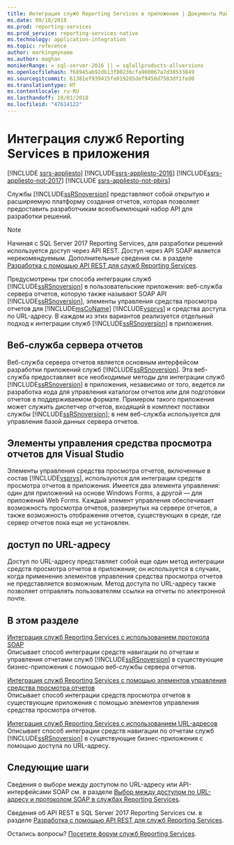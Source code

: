```yaml
---
title: Интеграция служб Reporting Services в приложения | Документы Майкрософт
ms.date: 09/18/2018
ms.prod: reporting-services
ms.prod_service: reporting-services-native
ms.technology: application-integration
ms.topic: reference
author: markingmyname
ms.author: maghan
monikerRange: = sql-server-2016 || = sqlallproducts-allversions
ms.openlocfilehash: f68945ab92db13f80236cfa900067a7d38533849
ms.sourcegitcommit: 61381ef939415fe019285def9450d7583df1fed0
ms.translationtype: HT
ms.contentlocale: ru-RU
ms.lasthandoff: 10/01/2018
ms.locfileid: "47614122"
---
```

# <a name="integrating-reporting-services-into-applications"></a>Интеграция служб Reporting Services в приложения

[!INCLUDE [ssrs-appliesto](../../includes/ssrs-appliesto.md)] [!INCLUDE[ssrs-appliesto-2016](../../includes/ssrs-appliesto-2016.md)] [!INCLUDE[ssrs-appliesto-not-2017](../../includes/ssrs-appliesto-not-2017.md)] [!INCLUDE [ssrs-appliesto-not-pbirs](../../includes/ssrs-appliesto-not-pbirs.md)]

  Службы [!INCLUDE[ssRSnoversion](../../includes/ssrsnoversion-md.md)] представляют собой открытую и расширяемую платформу создания отчетов, которая позволяет предоставить разработчикам всеобъемлющий набор API для разработки решений.

> [!NOTE]
> Начиная с SQL Server 2017 Reporting Services, для разработки решений используется доступ через API REST. Доступ через API SOAP является нерекомендуемым. Дополнительные сведения см. в разделе [Разработка с помощью API REST для служб Reporting Services](../developer/rest-api.md).
  
 Предусмотрены три способа интеграции служб [!INCLUDE[ssRSnoversion](../../includes/ssrsnoversion-md.md)] в пользовательские приложения: веб-служба сервера отчетов, которую также называют SOAP API [!INCLUDE[ssRSnoversion](../../includes/ssrsnoversion-md.md)], элементы управления средства просмотра отчетов для [!INCLUDE[msCoName](../../includes/msconame-md.md)] [!INCLUDE[vsprvs](../../includes/vsprvs-md.md)] и средства доступа по URL-адресу. В каждом из этих вариантов реализуется отдельный подход к интеграции служб [!INCLUDE[ssRSnoversion](../../includes/ssrsnoversion-md.md)] в приложения.
  
## <a name="report-server-web-service"></a>Веб-служба сервера отчетов

 Веб-служба сервера отчетов является основным интерфейсом разработки приложений служб [!INCLUDE[ssRSnoversion](../../includes/ssrsnoversion-md.md)]. Эта веб-служба предоставляет все необходимые методы для интеграции служб [!INCLUDE[ssRSnoversion](../../includes/ssrsnoversion-md.md)] в приложения, независимо от того, ведется ли разработка кода для управления каталогом отчетов или для подготовки отчетов в поддерживаемом формате. Примером такого приложения может служить диспетчер отчетов, входящий в комплект поставки службы [!INCLUDE[ssRSnoversion](../../includes/ssrsnoversion-md.md)]; в нем веб-служба используется для управления базой данных сервера отчетов.  
  
## <a name="report-viewer-controls-for-visual-studio"></a>Элементы управления средства просмотра отчетов для Visual Studio

 Элементы управления средства просмотра отчетов, включенные в состав [!INCLUDE[vsprvs](../../includes/vsprvs-md.md)], используются для интеграции средств просмотра отчетов в приложения. Имеется два элемента управления: один для приложений на основе Windows Forms, а другой — для приложений Web Forms. Каждый элемент управления обеспечивает возможность просмотра отчетов, развернутых на сервере отчетов, а также возможность отображения отчетов, существующих в среде, где сервер отчетов пока еще не установлен.  
  
## <a name="url-access"></a>доступ по URL-адресу  
 Доступ по URL-адресу представляет собой еще один метод интеграции средств просмотра отчетов в приложения; он используется в случаях, когда применение элементов управления средства просмотра отчетов не представляется возможным. Метод доступа по URL-адресу также позволяет отправлять пользователям ссылки на отчеты по электронной почте.  
  
## <a name="in-this-section"></a>В этом разделе

 [Интеграция служб Reporting Services с использованием протокола SOAP](../../reporting-services/application-integration/integrating-reporting-services-using-soap.md)  
 Описывает способ интеграции средств навигации по отчетам и управления отчетами служб [!INCLUDE[ssRSnoversion](../../includes/ssrsnoversion-md.md)] в существующие бизнес-приложения с помощью веб-службы сервера отчетов.  
  
 [Интеграция служб Reporting Services с помощью элементов управления средства просмотра отчетов](../../reporting-services/application-integration/integrating-reporting-services-using-reportviewer-controls.md)  
 Описывает способ интеграции средств просмотра отчетов в существующие приложения с помощью элементов управления средства просмотра отчетов.  
  
 [Интеграция служб Reporting Services с использованием URL-адресов](../../reporting-services/application-integration/integrating-reporting-services-using-url-access.md)  
 Описывает способ интеграции средств навигации по отчетам служб [!INCLUDE[ssRSnoversion](../../includes/ssrsnoversion-md.md)] в существующие бизнес-приложения с помощью доступа по URL-адресу.  
  
## <a name="next-steps"></a>Следующие шаги

Сведения о выборе между доступом по URL-адресу или API-интерфейсами SOAP см. в разделе [Выбор между доступом по URL-адресу и протоколом SOAP в службах Reporting Services](choosing-between-url-access-and-soap.md).

Сведения об API REST в SQL Server 2017 Reporting Services см. в разделе [Разработка с помощью API REST для служб Reporting Services](../developer/rest-api.md).

Остались вопросы? [Посетите форум служб Reporting Services](http://go.microsoft.com/fwlink/?LinkId=620231).
